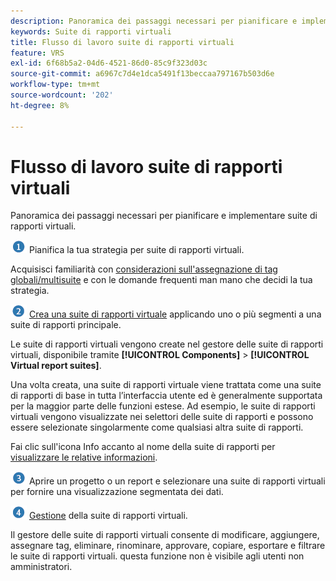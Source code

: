 ```yaml
---
description: Panoramica dei passaggi necessari per pianificare e implementare suite di rapporti virtuali.
keywords: Suite di rapporti virtuali
title: Flusso di lavoro suite di rapporti virtuali
feature: VRS
exl-id: 6f68b5a2-04d6-4521-86d0-85c9f323d03c
source-git-commit: a6967c7d4e1dca5491f13beccaa797167b503d6e
workflow-type: tm+mt
source-wordcount: '202'
ht-degree: 8%

---
```


# Flusso di lavoro suite di rapporti virtuali

Panoramica dei passaggi necessari per pianificare e implementare suite di rapporti virtuali.

![](/help/admin/tools/manage-rs/edit-settings/general/c-server-side-forwarding/assets/step1_icon.png) Pianifica la tua strategia per suite di rapporti virtuali.

Acquisisci familiarità con [considerazioni sull&#39;assegnazione di tag globali/multisuite](/help/components/vrs/vrs-considerations.md) e con le domande frequenti man mano che decidi la tua strategia.

![](/help/admin/tools/manage-rs/edit-settings/general/c-server-side-forwarding/assets/step2_icon.png) [Crea una suite di rapporti virtuale](/help/components/vrs/c-workflow-vrs/vrs-create.md) applicando uno o più segmenti a una suite di rapporti principale.

Le suite di rapporti virtuali vengono create nel gestore delle suite di rapporti virtuali, disponibile tramite **[!UICONTROL Components]** > **[!UICONTROL Virtual report suites]**.

Una volta creata, una suite di rapporti virtuale viene trattata come una suite di rapporti di base in tutta l’interfaccia utente ed è generalmente supportata per la maggior parte delle funzioni estese. Ad esempio, le suite di rapporti virtuali vengono visualizzate nei selettori delle suite di rapporti e possono essere selezionate singolarmente come qualsiasi altra suite di rapporti.

Fai clic sull&#39;icona Info accanto al nome della suite di rapporti per [visualizzare le relative informazioni](/help/components/vrs/c-workflow-vrs/vrs-view.md).

![](/help/admin/tools/manage-rs/edit-settings/general/c-server-side-forwarding/assets/step3_icon.png) Aprire un progetto o un report e selezionare una suite di rapporti virtuali per fornire una visualizzazione segmentata dei dati.

![](assets/step4_icon.png) [Gestione](/help/components/vrs/c-workflow-vrs/vrs-manage.md) della suite di rapporti virtuali.

Il gestore delle suite di rapporti virtuali consente di modificare, aggiungere, assegnare tag, eliminare, rinominare, approvare, copiare, esportare e filtrare le suite di rapporti virtuali. questa funzione non è visibile agli utenti non amministratori.

